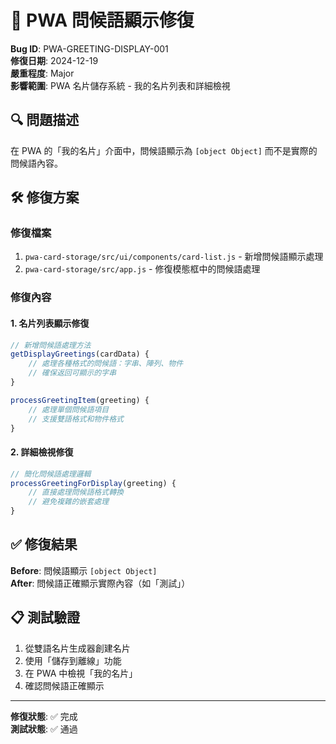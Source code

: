 # 🔧 PWA 問候語顯示修復

**Bug ID**: PWA-GREETING-DISPLAY-001  
**修復日期**: 2024-12-19  
**嚴重程度**: Major  
**影響範圍**: PWA 名片儲存系統 - 我的名片列表和詳細檢視  

## 🔍 問題描述

在 PWA 的「我的名片」介面中，問候語顯示為 `[object Object]` 而不是實際的問候語內容。

## 🛠 修復方案

### 修復檔案
1. `pwa-card-storage/src/ui/components/card-list.js` - 新增問候語顯示處理
2. `pwa-card-storage/src/app.js` - 修復模態框中的問候語處理

### 修復內容

#### 1. 名片列表顯示修復
```javascript
// 新增問候語處理方法
getDisplayGreetings(cardData) {
    // 處理各種格式的問候語：字串、陣列、物件
    // 確保返回可顯示的字串
}

processGreetingItem(greeting) {
    // 處理單個問候語項目
    // 支援雙語格式和物件格式
}
```

#### 2. 詳細檢視修復
```javascript
// 簡化問候語處理邏輯
processGreetingForDisplay(greeting) {
    // 直接處理問候語格式轉換
    // 避免複雜的嵌套處理
}
```

## ✅ 修復結果

**Before**: 問候語顯示 `[object Object]`  
**After**: 問候語正確顯示實際內容（如「測試」）

## 📋 測試驗證

1. 從雙語名片生成器創建名片
2. 使用「儲存到離線」功能
3. 在 PWA 中檢視「我的名片」
4. 確認問候語正確顯示

---

**修復狀態**: ✅ 完成  
**測試狀態**: ✅ 通過